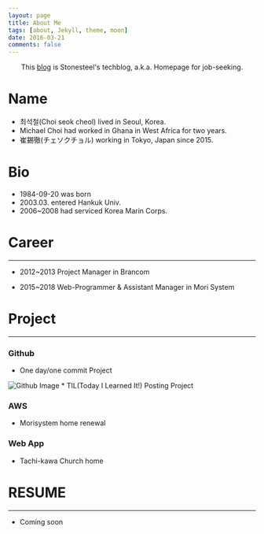 ```yaml
---
layout: page
title: About Me
tags: [about, Jekyll, theme, moon]
date: 2016-03-21
comments: false
---
```


<center>This <a href="https://stonesteel1023.github.io">blog</a> is Stonesteel's techblog, a.k.a. Homepage for  job-seeking.</center>

# Name
* 최석철(Choi seok cheol) lived in Seoul, Korea.
* Michael Choi had worked in Ghana in West Africa for two years.
* 崔錫徹(チェソクチョル) working in Tokyo, Japan since 2015.


# Bio
* 1984-09-20 was born
* 2003.03. entered Hankuk Univ.
* 2006~2008 had serviced Korea Marin Corps.

# Career
---
* 2012~2013 Project Manager in Brancom

* 2015~2018 Web-Programmer & Assistant Manager in Mori System

# Project
---
### Github 
* One day/one commit Project
<img src="https://ghchart.rshah.org/stonesteel1023" alt="Github Image" style="max-width:100%">
* TIL(Today I Learned It!) Posting Project

### AWS
* Morisystem home renewal

### Web App
* Tachi-kawa Church home

# RESUME
---
* Coming soon
